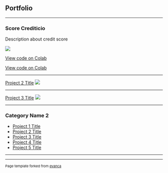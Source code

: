 ## Portfolio

---

### Score Crediticio

Description about credit score

<img src="images/dummy_thumbnail.jpg?raw=true"/>

[View code on Colab](https://colab.research.google.com/drive/18Lr0uC_m3-D67yg409WtYiXy0yh05TYu)

[View code on Colab](https://drive.google.com/file/d/18Lr0uC_m3-D67yg409WtYiXy0yh05TYu/view?usp=share_link)

---
[Project 2 Title](/pdf/sample_presentation.pdf)
<img src="images/dummy_thumbnail.jpg?raw=true"/>

---
[Project 3 Title](http://example.com/)
<img src="images/dummy_thumbnail.jpg?raw=true"/>

---

### Category Name 2

- [Project 1 Title](http://example.com/)
- [Project 2 Title](http://example.com/)
- [Project 3 Title](http://example.com/)
- [Project 4 Title](http://example.com/)
- [Project 5 Title](http://example.com/)

---




---
<p style="font-size:11px">Page template forked from <a href="https://github.com/evanca/quick-portfolio">evanca</a></p>
<!-- Remove above link if you don't want to attibute -->
